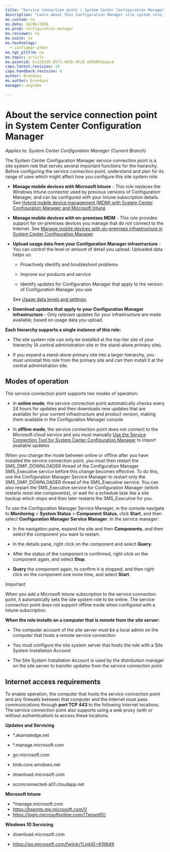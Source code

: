 ```yaml
---
title: "Service connection point | System Center Configuration Manager"
description: "Learn about this Configuration Manager site system role, and understand and plan for its range of uses."
ms.custom: na
ms.date: 10/06/2016
ms.prod: configuration-manager
ms.reviewer: na
ms.suite: na
ms.technology:
  - configmgr-other
ms.tgt_pltfrm: na
ms.topic: article
ms.assetid: bc2282d5-0571-465b-9528-a555855eaacd
caps.latest.revision: 18
caps.handback.revision: 0
author: Brendunsms.author: brendunsmanager: angrobe

---
```

# About the service connection point in System Center Configuration Manager*Applies to: System Center Configuration Manager (Current Branch)*
The System Center Configuration Manager service connection point is a site system role that serves several important functions for the hierarchy. Before configuring the service connection point, understand and plan for its range of uses which might affect how you configure this site system role:  

-   **Manage mobile devices with Microsoft Intune** - This role replaces the Windows Intune connector  used by previous versions of Configuration Manager, and can be configured with your Intune subscription details. See [Hybrid mobile device management (MDM) with System Center Configuration Manager and Microsoft Intune](../../../../mdm/plan-design/hybrid-mobile-device-management.md)  

-   **Manage mobile devices with on-premises MDM** - This role provides support for on-premises devices you manage that do not connect to the Internet. See [Manage mobile devices with on-premises infrastructure in System Center Configuration Manager](../../../../mdm/understand/manage-mobile-devices-with-on-premises-infrastructure.md)  

-   **Upload usage data from your Configuration Manager infrastructure** - You can control the level or amount of detail you upload. Uploaded data helps us:  

    -   Proactively identify and troubleshoot problems  

    -   Improve our products and service  

    -   Identify updates for Configuration Manager that apply to the version of Configuration Manager you use  

     See [Usage data levels and settings](../../../../core/servers/deploy/install/setup-reference.md#bkmk_usage).  

-   **Download updates that apply to your Configuration Manager infrastructure** - Only relevant updates for your infrastructure are made available, based on usage data you upload.  

 **Each hierarchy supports a single instance of this role:**  

-   The site system role can only be installed at the top-tier site of your hierarchy (A central administration site or the stand-alone primary site).  

-   If you expand a stand-alone primary site into a larger hierarchy, you must uninstall this role from the primary site and can then install it at the central administration site.  

##  <a name="bkmk_modes"></a> Modes of operation  
 The service connection point supports two modes of operation:  

-   In **online mode**, the service connection point automatically checks every 24 hours for updates and then downloads new updates that are available for your current infrastructure and product version, making them available in the Configuration Manager console  

-   In **offline mode**, the service connection point does not connect to the Microsoft cloud service and you must manually [Use the Service Connection Tool for System Center Configuration Manager](../../../../core/servers/manage/use-the-service-connection-tool.md) to import available updates  

When you change the mode between online or offline after you have installed the service connection point, you  must then restart the SMS_DMP_DOWNLOADER thread of the Configuration Manager SMS_Executive service before this change becomes effective.  To do this, use the Configuration Manager Service Manager to restart only the SMS_DMP_DOWNLOADER thread of the SMS_Executive service.  You can also restart the SMS_Executive service for Configuration Manager (which restarts most site components), or wait for a schedule task like a site backup which stops and then later restarts the SMS_Executive for you.  

To use the Configuration Manager Service Manager, in the console navigate to **Monitoring** > **System Status** > **Component Status**, click **Start**, and then   select **Configuration Manager Service Manager**.  In the service manager:  

-   In the navigation pane, expand the  site and then **Components**, and then select the component you want to restart.  

-   In the details pane, right click on the component and select **Query**.  

-   After the status of the component is confirmed, right click on the component again, and select **Stop**.  

-   **Query** the component again, to confirm it is stopped, and then right click on the component one more time, and select **Start**.  

> [!IMPORTANT]  
>  When you add a  Microsoft Intune subscription to the service connection point, it automatically sets the site system role to be online. The service connection point does not support offline mode when configured with a Intune subscription.  

**When the role installs on a computer that is remote from the site server:**  

-   The computer account of the site server must be a local admin on the computer that hosts a remote service connection

-   You must configure the site system server that hosts the role with a Site System Installation Account  

-   The Site System Installation Account is used by the distribution manager on the site server to transfer updates from the service connection point

##  <a name="bkmk_urls"></a> Internet access requirements  
To enable operation, the computer that hosts the service connection point and any firewalls between that computer and the Internet must pass communications through **port TCP 443** to the following Internet locations. The service connection point also supports using a web proxy (with or without authentication) to access these locations.  

**Updates and Servicing**  

-   *.akamaiedge.net  

-   *.manage.microsoft.com

-   go.microsoft.com

-   blob.core.windows.net  

-   download.microsoft.com  

-   sccmconnected-a01.cloudapp.net  

**Microsoft Intune**  

-   *manage.microsoft.com  
-   https://bspmts.mp.microsoft.com/V
-   https://login.microsoftonline.com/{TenantID}


**Windows 10 Servicing**  

-   download.microsoft.com  

-   https://go.microsoft.com/fwlink/?LinkID=619849  
